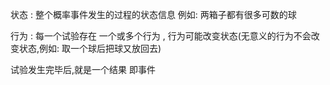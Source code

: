 
状态 : 整个概率事件发生的过程的状态信息
	例如: 两箱子都有很多可数的球

行为 : 每一个试验存在 一个或多个行为 , 行为可能改变状态(无意义的行为不会改变状态,例如: 取一个球后把球又放回去)

试验发生完毕后,就是一个结果 即事件




